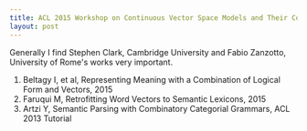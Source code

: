 ```yaml
---
title: ACL 2015 Workshop on Continuous Vector Space Models and Their Compositionality 
layout: post
---
```


<script type="text/javascript" src="https://cdn.mathjax.org/mathjax/latest/MathJax.js?config=TeX-AMS-MML_HTMLorMML"></script>
<script type="text/x-mathjax-config">MathJax.Hub.Config({tex2jax: {inlineMath: [['$',i'$'], ['\\(','\\)']]}});</script>

Generally I find Stephen Clark, Cambridge University and Fabio Zanzotto, University of Rome's works very important.

1. Beltagy I, et al, Representing Meaning with a Combination of Logical Form and Vectors, 2015
2. Faruqui M, Retrofitting Word Vectors to Semantic Lexicons, 2015
3. Artzi Y, Semantic Parsing with Combinatory Categorial Grammars, ACL 2013 Tutorial
